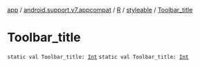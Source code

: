 [app](../../../index.md) / [android.support.v7.appcompat](../../index.md) / [R](../index.md) / [styleable](index.md) / [Toolbar_title](./-toolbar_title.md)

# Toolbar_title

`static val Toolbar_title: `[`Int`](https://kotlinlang.org/api/latest/jvm/stdlib/kotlin/-int/index.html)
`static val Toolbar_title: `[`Int`](https://kotlinlang.org/api/latest/jvm/stdlib/kotlin/-int/index.html)
